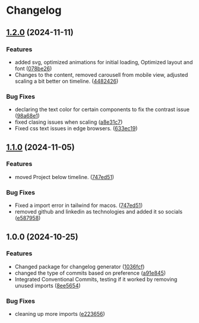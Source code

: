 # Changelog

## [1.2.0](https://github.com/rahulsinghpython/personal-website/compare/v1.1.0...v1.2.0) (2024-11-11)


### Features

* added svg, optimized animations for initial loading, Optimized layout and font ([078be26](https://github.com/rahulsinghpython/personal-website/commit/078be26d7f96aaae58852f2d3602a88e44e56f7d))
* Changes to the content, removed carousell from mobile view, adjusted scaling a bit better on timeline. ([4482426](https://github.com/rahulsinghpython/personal-website/commit/44824260de53ea70573869cabba3e3e769172492))


### Bug Fixes

* declaring the text color for certain components to fix the contrast issue ([98a68e1](https://github.com/rahulsinghpython/personal-website/commit/98a68e1382e0ceafc49d0d651551a241856a519b))
* fixed clasing issues when scaling ([a8e31c7](https://github.com/rahulsinghpython/personal-website/commit/a8e31c7973473ea4c67f8ceee7c3ebf8b977637c))
* Fixed css text issues in edge browsers. ([633ec19](https://github.com/rahulsinghpython/personal-website/commit/633ec1995b5c38ccb6bdfd69d2b6206327812366))

## [1.1.0](https://github.com/rahulsinghpython/personal-website/compare/v1.0.0...v1.1.0) (2024-11-05)


### Features

* moved Project below timeline. ([747ed51](https://github.com/rahulsinghpython/personal-website/commit/747ed51d28e4cc8eb8b74cd0db018b4e0e0e2955))


### Bug Fixes

* Fixed a import error in tailwind for macos. ([747ed51](https://github.com/rahulsinghpython/personal-website/commit/747ed51d28e4cc8eb8b74cd0db018b4e0e0e2955))
* removed github and linkedin as technologies and added it so socials ([e587958](https://github.com/rahulsinghpython/personal-website/commit/e587958db8613c25a9d0b8e65bbe9d0fa5ebe884))

## 1.0.0 (2024-10-25)


### Features

* Changed package for changelog generator ([1036fcf](https://github.com/rahulsinghpython/personal-website/commit/1036fcfb66ba6c8dee661daa580273ead6786184))
* changed the type of commits based on preference ([a91e845](https://github.com/rahulsinghpython/personal-website/commit/a91e8451a55bc8dacf6d29298557a675d7249861))
* Integrated Conventional Commits, testing if it worked by removing unused imports ([8ee5654](https://github.com/rahulsinghpython/personal-website/commit/8ee5654632d02ddb68f9114c3db202de8b6a5656))


### Bug Fixes

* cleaning up more imports ([e223656](https://github.com/rahulsinghpython/personal-website/commit/e223656e380c62be0d3a8f4223c321d40c2719b6))
